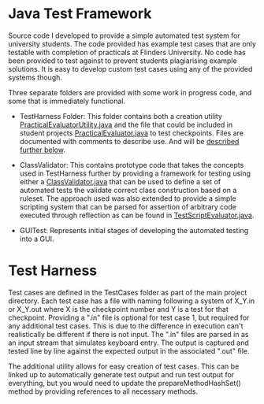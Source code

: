 # Java Test Framework

Source code I developed to provide a simple automated test system for university students. The code provided has example test cases that are only testable with completion of practicals at Flinders University. No code has been provided to test against to prevent students plagiarising example solutions. It is easy to develop custom test cases using any of the provided systems though. 

Three separate folders are provided with some work in progress code, and some that is immediately functional.

* TestHarness Folder: This folder contains both a creation utility [PracticalEvaluatorUtility.java](/TestHarness/src/TestHarness/PracticalEvaluatorUtility.java) and the file that could be included in student projects [PracticalEvaluator.java](/TestHarness/src/TestHarness/PracticalEvaluator.java) to test checkpoints. Files are documented with comments to describe use. And will be [described further below](#TestHarness).

* ClassValidator: This contains prototype code that takes the concepts used in TestHarness further by providing a framework for testing using either a [ClassValidator.java](ClassValidator/src/ClassValidator.java) that can be used to define a set of automated tests the validate correct class construction based on a ruleset. The approach used was also extended to provide a simple scripting system that can be parsed for assertion of arbitrary code executed through reflection as can be found in [TestScriptEvaluator.java](ClassValidator/src/TestScriptEvaluator.java).

* GUITest: Represents initial stages of developing the automated testing into a GUI.

# Test Harness

Test cases are defined in the TestCases folder as part of the main project directory. Each test case has a file with naming following a system of X_Y.in or X_Y.out where X is the checkpoint number and Y is a test for that checkpoint. Providing a ".in" file is optional for test case 1, but required for any additional test cases. This is due to the difference in execution can't realistically be different if there is not input. The ".in" files are parsed in as an input stream that simulates keyboard entry. The output is captured and tested line by line against the expected output in the associated ".out" file. 

The additional utility allows for easy creation of test cases. This can be linked up to automatically generate test output and run test output for everything, but you would need to update the prepareMethodHashSet() method by providing references to all necessary methods.